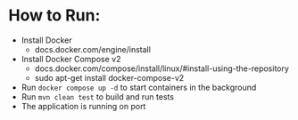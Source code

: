 # How to Run:
* Install Docker
  * docs.docker.com/engine/install
* Install Docker Compose v2
  * docs.docker.com/compose/install/linux/#install-using-the-repository
  * sudo apt-get install docker-compose-v2
* Run `docker compose up -d` to start containers in the background
* Run `mvn clean test` to build and run tests
* The application is running on port 